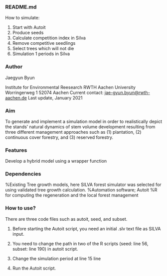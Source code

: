 ### README.md

How to simulate:

1. Start with Autoit
2. Produce seeds
3. Calculate competition index in Silva
4. Remove competitive seedlings
5. Select trees which will not die
6. Simulation 1 periods in Silva

### Author

Jaegyun Byun

Institute for Environmental Reesearch
RWTH Aachen University
Worringerweg 1
52074 Aachen
Current contact: jae-gyun.byun@rwth-aachen.de
Last update, January 2021

### Aim

To generate and implement a simulation model in order to realistically depict the stands’ natural dynamics of stem volume development resulting from three different management approaches such as (1) plantation, (2) continuous cover forestry, and (3) reserved forestry. 

### Features

Develop a hybrid model using a wrapper function

### Dependencies

%Existing Tree growth models, here SILVA forest simulator was selected for using validated tree growth calculation.
%Automation software; Autoit
%R for computing the regeneration and the local forest management

### How to use?

There are three code files such as autoit, seed, and subset.

1. Before starting the Autoit script, you need an initial .slv text file as SILVA input.

2. You need to change the path in two of the R scripts (seed: line 56, subset: line 190) in autoit script.

3. Change the simulation period at line 15 line

4. Run the Autoit script.

